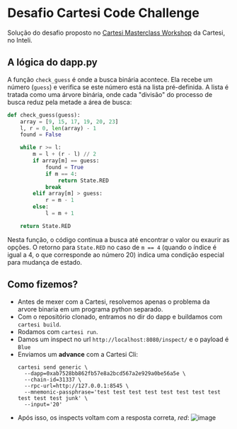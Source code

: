 # Desafio Cartesi Code Challenge

Solução do desafio proposto no [Cartesi Masterclass Workshop](https://github.com/henriquemarlon/cartesi-code-challenge-1) da Cartesi, no Inteli.

## **A lógica do dapp.py**

A função `check_guess` é onde a busca binária acontece. Ela recebe um número (`guess`) e verifica se este número está na lista pré-definida. A lista é tratada como uma árvore binária, onde cada "divisão" do processo de busca reduz pela metade a área de busca:

```python
def check_guess(guess):
    array = [9, 15, 17, 19, 20, 23]
    l, r = 0, len(array) - 1
    found = False

    while r >= l:
        m = l + (r - l) // 2
        if array[m] == guess:
            found = True
            if m == 4:
                return State.RED
            break
        elif array[m] > guess:
            r = m - 1
        else:
            l = m + 1

    return State.RED
```

Nesta função, o código continua a busca até encontrar o valor ou exaurir as opções. O retorno para `State.RED` no caso de `m == 4` (quando o índice é igual a 4, o que corresponde ao número 20) indica uma condição especial para mudança de estado.

## Como fizemos?
- Antes de mexer com a Cartesi, resolvemos apenas o problema da arvore binaria em um programa python separado.
- Com o repositório clonado, entramos no dir do dapp e buildamos com `cartesi build`.
- Rodamos com `cartesi run`.
- Damos um inspect no url `http://localhost:8080/inspect/` e o payload é `Blue`
- Enviamos um **advance** com a Cartesi Cli:
  ```
  cartesi send generic \
    --dapp=0xab7528bb862fb57e8a2bcd567a2e929a0be56a5e \
    --chain-id=31337 \
    --rpc-url=http://127.0.0.1:8545 \
    --mnemonic-passphrase='test test test test test test test test test test test junk' \
    --input='20'
  ```
- Após isso, os inspects voltam com a resposta correta, *red*:
![image](https://github.com/paulo-evangelista/cartesi-challenge/assets/99093520/b14344e0-f5e6-4ff3-97ba-d2f3e2e2f281)
